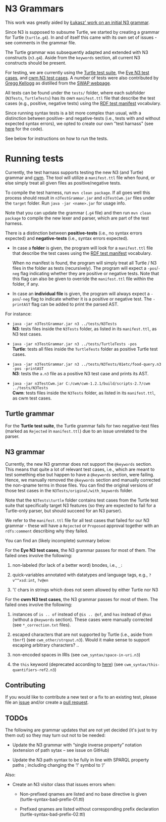 # N3 Grammars

This work was greatly aided by [Łukasz' work on an initial N3 grammar](https://github.com/lszeremeta/n3).

Since N3 is supposed to subsume Turtle, we started by creating a grammar for Turtle (`turtle.g4`).
In and of itself this came with its own set of issues - see comments in the grammar file.

The Turtle grammar was subsequently adapted and extended with N3 constructs (`n3.g4`).
Aside from the `keywords` section, all current N3 constructs should be present.

For testing, we are currently using the [Turtle test suite](https://www.w3.org/2013/TurtleTests/), the [Eye N3 test cases](http://eulersharp.sourceforge.net/), and [cwm N3 test cases](https://www.w3.org/2000/10/swap/doc/cwm.html). 
A number of tests were also contributed by [Gregg Kellogg](https://github.com/gkellogg) as distilled from the [SWAP webpage](http://www.w3.org/2000/10/swap). 

All tests can be found under the `tests/` folder, where each subfolder (`N3Tests`, `TurtleTests`) has its own `manifest.ttl` file that describe the test cases (e.g., positive, negative tests) using the [RDF test manifest](https://www.w3.org/TR/rdf11-testcases/) vocabulary.

Since running syntax tests is a bit more complex than usual, with a distinction between positive- and negative-tests 
(i.e., tests with and without expected syntax errors), we opted to create our own "test harnass" (see [here](https://github.com/w3c/N3/blob/master/grammar/src/main/java/test/) for the code).

See below for instructions on how to run the tests.

# Running tests

Currently, the test harnass supports testing the new N3 (and Turtle) grammar and [cwm](https://www.w3.org/2000/10/swap/doc/cwm.html). The tool will utilize a `manifest.ttl` file when found, or else simply treat all given files as positive/negative tests.

To compile the test harness, run `mvn clean package`. If all goes well this process should result in `n3TestGrammar.jar` and `n3TestCwm.jar` files under the `target` folder. Run `java -jar <name>.jar` for usage info. 

Note that you can update the grammar (`.g4` file) and then run `mvn clean package` to compile the new lexer and parser, which are part of the test harness.

There is a distinction between **positive-tests** (i.e., no syntax errors expected) and **negative-tests** (i.e., syntax errors expected).

- In case a **folder** is given, the program will look for a `manifest.ttl` file that describe the test cases using the [RDF test manifest](https://www.w3.org/TR/rdf11-testcases/) vocabulary. 

  When no manifest is found, the program will simply treat all Turtle / N3 files in the folder as tests (recursively). The program will expect a `-pos`/`-neg` flag indicating whether they are positive or negative tests. Note that this flag can also be given to override the `manifest.ttl` file within the folder, if any.

- In case an **individual file** is given, the program will always expect a `-pos`/`-neg` flag to indicate whether it is a  positive or negative test. The `-printAST` flag can be added to print the parsed AST.

For instance:

* `java -jar n3TestGrammar.jar n3 ../tests/N3Tests`  
**N3**: tests files inside the `N3Tests` folder, as listed in its `manifest.ttl`, as N3 test cases.  

* `java -jar n3TestGrammar.jar n3 ../tests/TurtleTests -pos`  
**Turtle**: tests all files inside the `TurtleTests` folder as positive Turtle test cases.

* `java -jar n3TestGrammar.jar n3 ../tests/N3Tests/01etc/food-query.n3 -pos -printAST`  
**N3**: tests the `a.n3` file as a positive N3 test case and prints its AST.

* `java -jar n3TestCwm.jar C:/cwm/cwm-1.2.1/build/scripts-2.7/cwm ../tests/N3Tests`  
**Cwm**: tests files inside the `N3Tests` folder, as listed in its `manifest.ttl`, as cwm test cases.  

## Turtle grammar

For the **Turtle test suite**, the Turtle grammar fails for two negative-test files (marked as `Rejected` in `manifest.ttl`) due to an issue unrelated to the parser.

## N3 grammar

Currently, the new N3 grammar does not support the `@keywords` section. This means that quite a lot of relevant test cases, i.e., which are meant to test something else but happen to have a `@keywords` section, were failing. Hence, we manually removed the `@keywords` section and manually corrected the non-qname terms in those files. You can find the original versions of those test cases in the `N3Tests/original/with_keywords` folder. 

Note that the `N3Tests\turtle` folder contains test cases from the Turtle test suite that specifically target N3 features (so they are expected to fail for a Turtle-only parser, but should succeed for an N3 parser).

We refer to the `manifest.ttl` file for all test cases that failed for our N3 grammar - these will have a `Rejected` or `Proposed` approval together with an `rdfs:comment` describing why they failed.

You can find an (likely incomplete) summary below:

For the **Eye N3 test cases**, the N3 grammar passes for most of them. The failed ones involve the following:

1. non-labeled (for lack of a better word) bnodes, i.e., `_:`

2. quick-variables annotated with datatypes and language tags, e.g., `?v^^xsd:int`, `?v@en` 

3. '\\' chars in strings which does not seem allowed by either Turtle nor N3

For the **cwm N3 test cases**, the N3 grammar passes for most of them. The failed ones involve the following:

1. instances of `is .. of` instead of `@is .. @of`, and `has` instead of `@has` (without a `@keywords` section). These cases were manually corrected (see `*_correction.txt` files).

2. escaped characters that are not supported by Turtle (i.e., aside from `tbnrf`) (see `cwm_other/strqout.n3`). Would it make sense to support escaping arbitrary characters? .. 

3. non-encoded spaces in IRIs (see `cwm_syntax/space-in-uri.n3`)

4. the `this` keyword (deprecated according to [here](https://www.w3.org/2000/10/swap/grammar/n3.n3)) (see `cwm_syntax/this-quantifiers-ref2.n3`)

## Contributing

If you would like to contribute a new test or a fix to an existing test, please file an [issue](https://github.com/w3c/N3/issues) and/or create a [pull request](https://github.com/w3c/N3/pulls).

## TODOs

The following are grammar updates that are not yet decided (it's just to try them out) so they may turn out not to be needed:

-	Update the N3 grammar with “single inverse property” notation (extension of path sytax – see issue on GitHub)

-	Update the N3 path syntax to be fully in line with SPARQL property paths ; including changing the ‘!’ symbol to ‘/’

Also:

-	Create an N3 visitor class that issues errors when:

    - Non-prefixed qnames are listed and no base directive is given (turtle-syntax-bad-prefix-01.ttl)

    - Prefixed qnames are listed without corresponding prefix declaration (turtle-syntax-bad-prefix-02.ttl)
